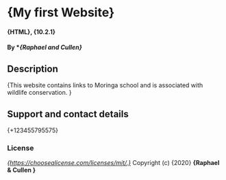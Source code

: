 # {My first Website}
#### {HTML}, {10.2.1}
#### By **{Raphael and Cullen}*
## Description
{This website contains links to Moringa school and is associated with wildlife conservation. }
## Support and contact details
{+123455795575}
### License
*{https://choosealicense.com/licenses/mit/.}*
Copyright (c) {2020} **{Raphael & Cullen }**
